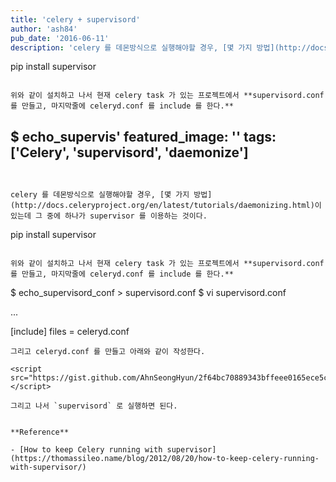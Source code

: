 ```yaml
---
title: 'celery + supervisord'
author: 'ash84'
pub_date: '2016-06-11'
description: 'celery 를 데몬방식으로 실행해야할 경우, [몇 가지 방법](http://docs.celeryproject.org/en/latest/tutorials/daemonizing.html)이 있는데 그 중에 하나가 supervisor 를 이용하는 것이다. 

```
pip install supervisor 
```

위와 같이 설치하고 나서 현재 celery task 가 있는 프로젝트에서 **supervisord.conf 를 만들고, 마지막줄에 celeryd.conf 를 include 를 한다.**

```
$ echo_supervis'
featured_image: ''
tags: ['Celery', 'supervisord', 'daemonize']
---
```


celery 를 데몬방식으로 실행해야할 경우, [몇 가지 방법](http://docs.celeryproject.org/en/latest/tutorials/daemonizing.html)이 있는데 그 중에 하나가 supervisor 를 이용하는 것이다. 

```
pip install supervisor 
```

위와 같이 설치하고 나서 현재 celery task 가 있는 프로젝트에서 **supervisord.conf 를 만들고, 마지막줄에 celeryd.conf 를 include 를 한다.**

```
$ echo_supervisord_conf > supervisord.conf 
$ vi supervisord.conf

...

[include]
files = celeryd.conf

```
그리고 celeryd.conf 를 만들고 아래와 같이 작성한다. 

<script src="https://gist.github.com/AhnSeongHyun/2f64bc70889343bffeee0165ece5ca61.js"></script>

그리고 나서 `supervisord` 로 실행하면 된다. 


**Reference**

- [How to keep Celery running with supervisor](https://thomassileo.name/blog/2012/08/20/how-to-keep-celery-running-with-supervisor/)

